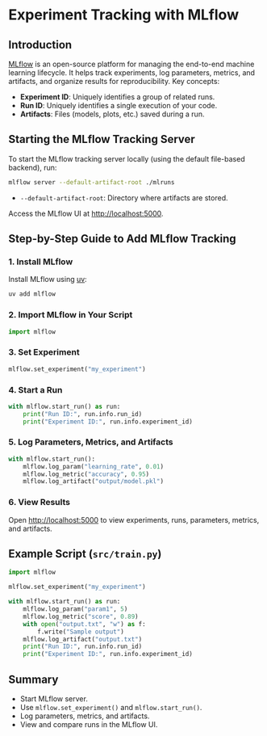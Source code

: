 # Experiment Tracking with MLflow

## Introduction

[MLflow](https://mlflow.org/) is an open-source platform for managing the end-to-end machine learning lifecycle. It helps track experiments, log parameters, metrics, and artifacts, and organize results for reproducibility. Key concepts:

- **Experiment ID**: Uniquely identifies a group of related runs.
- **Run ID**: Uniquely identifies a single execution of your code.
- **Artifacts**: Files (models, plots, etc.) saved during a run.

## Starting the MLflow Tracking Server

To start the MLflow tracking server locally (using the default file-based backend), run:

```bash
mlflow server --default-artifact-root ./mlruns
```

- `--default-artifact-root`: Directory where artifacts are stored.

Access the MLflow UI at [http://localhost:5000](http://localhost:5000).

## Step-by-Step Guide to Add MLflow Tracking

### 1. Install MLflow

Install MLflow using [uv](https://github.com/astral-sh/uv):

```bash
uv add mlflow
```

### 2. Import MLflow in Your Script

```python
import mlflow
```

### 3. Set Experiment

```python
mlflow.set_experiment("my_experiment")
```

### 4. Start a Run

```python
with mlflow.start_run() as run:
    print("Run ID:", run.info.run_id)
    print("Experiment ID:", run.info.experiment_id)
```

### 5. Log Parameters, Metrics, and Artifacts

```python
with mlflow.start_run():
    mlflow.log_param("learning_rate", 0.01)
    mlflow.log_metric("accuracy", 0.95)
    mlflow.log_artifact("output/model.pkl")
```

### 6. View Results

Open [http://localhost:5000](http://localhost:5000) to view experiments, runs, parameters, metrics, and artifacts.

## Example Script (`src/train.py`)

```python
import mlflow

mlflow.set_experiment("my_experiment")

with mlflow.start_run() as run:
    mlflow.log_param("param1", 5)
    mlflow.log_metric("score", 0.89)
    with open("output.txt", "w") as f:
        f.write("Sample output")
    mlflow.log_artifact("output.txt")
    print("Run ID:", run.info.run_id)
    print("Experiment ID:", run.info.experiment_id)
```

## Summary

- Start MLflow server.
- Use `mlflow.set_experiment()` and `mlflow.start_run()`.
- Log parameters, metrics, and artifacts.
- View and compare runs in the MLflow UI.

